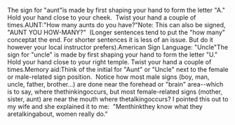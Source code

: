 The sign for "aunt"is made by first shaping 
	your hand to form the
      letter "A." Hold your hand close to your cheek.  Twist your 
	hand a couple of times.AUNT:"How many aunts do you have?"Note: This can also be signed, "AUNT YOU HOW-MANY?"  (Longer sentences 
	tend to put the "how many" conceptat the end. For shorter sentences 
	it is less of an issue. But do it however your local instructor prefers).American Sign Language: "Uncle"The sign for
      "uncle" is made by first shaping your hand to form the
      letter "U."  Hold your hand close to your right temple. 
	Twist your hand a couple of times.Memory 
	aid:Think of the initial for "Aunt"
      or "Uncle" next to the female or male-related sign position. 
      Notice how most male signs (boy, man, uncle, father, brother...) are done near
      the forehead or "brain" area--which is to say, where thethinkingoccurs, but most female-related signs (mother, sister, aunt) are
      near the mouth where thetalkingoccurs? I pointed this out to my wife and
      she explained it to me:  "Menthinkthey know what they
      aretalkingabout, women really do."